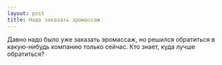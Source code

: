 ```yaml
---
layout: post 
title: Надо заказать эромассаж 
--- 
```

Давно надо было уже заказать эромассаж, но решился обратиться в какую-нибудь компанию только сейчас. Кто знает, куда лучше обратиться?